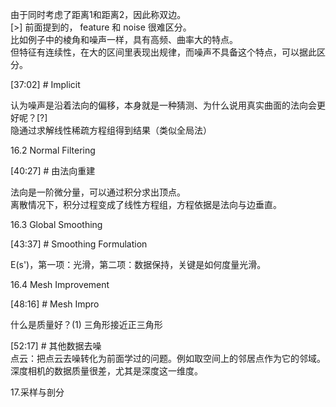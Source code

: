 
由于同时考虑了距离1和距离2，因此称双边。   
[>] 前面提到的， feature 和 noise 很难区分。     
比如例子中的棱角和噪声一样，具有高频、曲率大的特点。    
但特征有连续性，在大的区间里表现出规律，而噪声不具备这个特点，可以据此区分。     


[37:02] # Implicit    

认为噪声是沿着法向的偏移，本身就是一种猜测、为什么说用真实曲面的法向会更好呢？[?]     
隐通过求解线性稀疏方程组得到结果（类似全局法）     


16.2 Normal Filtering     

[40:27] # 由法向重建    

法向是一阶微分量，可以通过积分求出顶点。    
离散情况下，积分过程变成了线性方程组，方程依据是法向与边垂直。    

16.3 Global Smoothing    

[43:37] # Smoothing Formulation    

E(s')，第一项：光滑，第二项：数据保持，关键是如何度量光滑。    

16.4 Mesh Improvement    

[48:16] # Mesh Impro     

什么是质量好？(1) 三角形接近正三角形     


[52:17] # 其他数据去噪    
点云：把点云去噪转化为前面学过的问题。例如取空间上的邻居点作为它的邻域。    
深度相机的数据质量很差，尤其是深度这一维度。    

17.采样与剖分    